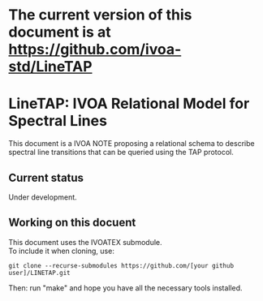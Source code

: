 # The current version of this document is at https://github.com/ivoa-std/LineTAP



# LineTAP: IVOA Relational Model for Spectral Lines

This document is a IVOA NOTE proposing a relational schema to describe spectral line transitions that can be queried using the TAP protocol. 

## Current status

Under development.

## Working on this docuent

This document uses the IVOATEX submodule.  
To include it when cloning, use:


    git clone --recurse-submodules https://github.com/[your github user]/LINETAP.git

Then: run "make" and hope you have all the necessary tools installed.

